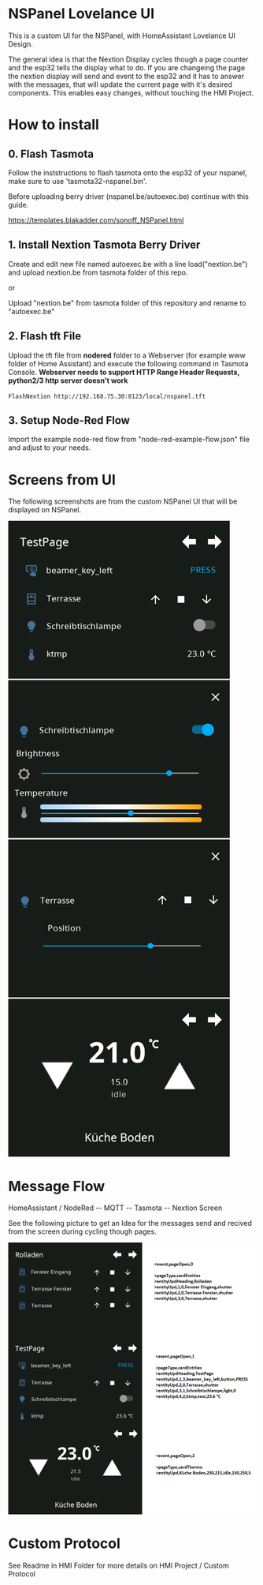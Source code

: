 # NSPanel Lovelance UI
This is a custom UI for the NSPanel, with HomeAssistant Lovelance UI Design.

The general idea is that the Nextion Display cycles though a page counter and the esp32 tells the display what to do.
If you are changeing the page the nextion display will send and event to the esp32 and it has to answer with the messages, that will update the current page with it's desired components. This enables easy changes, without touching the HMI Project.

# How to install

## 0. Flash Tasmota

Follow the inststructions to flash tasmota onto the esp32 of your nspanel, make sure to use 'tasmota32-nspanel.bin'.

Before uploading berry driver (nspanel.be/autoexec.be) continue with this guide.

https://templates.blakadder.com/sonoff_NSPanel.html

## 1. Install Nextion Tasmota Berry Driver

Create and edit new file named autoexec.be with a line load("nextion.be") and upload nextion.be from tasmota folder of this repo.

or

Upload "nextion.be" from tasmota folder of this repository and rename to "autoexec.be"

## 2. Flash tft File

Upload the tft file from **nodered** folder to a Webserver (for example www folder of Home Assistant) and execute the following command in Tasmota Console.
**Webserver needs to support HTTP Range Header Requests, python2/3 http server doesn't work**

`FlashNextion http://192.168.75.30:8123/local/nspanel.tft`

## 3. Setup Node-Red Flow

Import the example node-red flow from "node-red-example-flow.json" file and adjust to your needs.

# Screens from UI

The following screenshots are from the custom NSPanel UI that will be displayed on NSPanel.

![screen_cardEntities](doc-pics/screen_cardEntities.png)
![screen_popupLight](doc-pics/screen_popupLight.png)
![screen_popupShutter](doc-pics/screen_popupShutter.png)
![screen_cardThermo](doc-pics/screen_cardThermo.png)


# Message Flow

HomeAssistant / NodeRed -- MQTT -- Tasmota -- Nextion Screen

See the following picture to get an Idea for the messages send and recived from the screen during cycling though pages.

![message_flow](doc-pics/message-flow.png)


# Custom Protocol

See Readme in HMI Folder for more details on HMI Project / Custom Protocol

